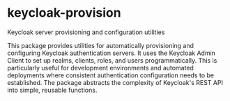 # keycloak-provision

Keycloak server provisioning and configuration utilities

This package provides utilities for automatically provisioning and configuring Keycloak authentication servers. It uses the Keycloak Admin Client to set up realms, clients, roles, and users programmatically. This is particularly useful for development environments and automated deployments where consistent authentication configuration needs to be established. The package abstracts the complexity of Keycloak's REST API into simple, reusable functions.
